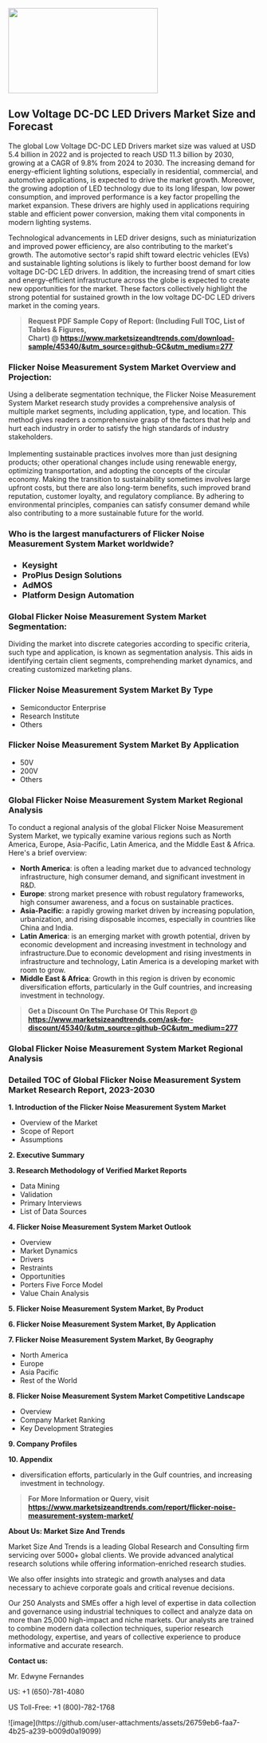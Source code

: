 <p><img class="alignnone size-medium wp-image-20088" src="https://ffe5etoiles.com/wp-content/uploads/2024/12/MST1-300x171.png" alt="" width="300" height="171" /></p><h2>Low Voltage DC-DC LED Drivers Market Size and Forecast</h2><p>The global Low Voltage DC-DC LED Drivers market size was valued at USD 5.4 billion in 2022 and is projected to reach USD 11.3 billion by 2030, growing at a CAGR of 9.8% from 2024 to 2030. The increasing demand for energy-efficient lighting solutions, especially in residential, commercial, and automotive applications, is expected to drive the market growth. Moreover, the growing adoption of LED technology due to its long lifespan, low power consumption, and improved performance is a key factor propelling the market expansion. These drivers are highly used in applications requiring stable and efficient power conversion, making them vital components in modern lighting systems.</p><p>Technological advancements in LED driver designs, such as miniaturization and improved power efficiency, are also contributing to the market's growth. The automotive sector's rapid shift toward electric vehicles (EVs) and sustainable lighting solutions is likely to further boost demand for low voltage DC-DC LED drivers. In addition, the increasing trend of smart cities and energy-efficient infrastructure across the globe is expected to create new opportunities for the market. These factors collectively highlight the strong potential for sustained growth in the low voltage DC-DC LED drivers market in the coming years.</p></p><blockquote id="" class=""><strong>Request PDF Sample Copy of Report: (Including Full TOC, List of Tables &amp; Figures, Chart)&nbsp;@&nbsp;<strong><a href="https://www.marketsizeandtrends.com/download-sample/45340/&utm_source=github-GC&utm_medium=277" target="_blank">https://www.marketsizeandtrends.com/download-sample/45340/&utm_source=github-GC&utm_medium=277</a></strong></strong></blockquote><h3 id="" class="">Flicker Noise Measurement System Market&nbsp;Overview and Projection:</h3><p id="" class="">Using a deliberate segmentation technique, the Flicker Noise Measurement System Market research study provides a comprehensive analysis of multiple market segments, including application, type, and location. This method gives readers a comprehensive grasp of the factors that help and hurt each industry in order to satisfy the high standards of industry stakeholders. <br /> <br />Implementing sustainable practices involves more than just designing products; other operational changes include using renewable energy, optimizing transportation, and adopting the concepts of the circular economy. Making the transition to sustainability sometimes involves large upfront costs, but there are also long-term benefits, such improved brand reputation, customer loyalty, and regulatory compliance. By adhering to environmental principles, companies can satisfy consumer demand while also contributing to a more sustainable future for the world.</p><h3 id="" class="">Who is the largest manufacturers of&nbsp;Flicker Noise Measurement System Market worldwide?</h3><h3 class=""><p><ul><li>Keysight </li><li> ProPlus Design Solutions </li><li> AdMOS </li><li> Platform Design Automation</li></ul></p></h3><h3 id="" class="">Global&nbsp;Flicker Noise Measurement System Market Segmentation:</h3><p id="" class="">Dividing the market into discrete categories according to specific criteria, such type and application, is known as segmentation analysis. This aids in identifying certain client segments, comprehending market dynamics, and creating customized marketing plans.</p><h3 id="" class="">Flicker Noise Measurement System Market&nbsp;By Type</h3><p><p><ul><li>Semiconductor Enterprise</li><li> Research Institute</li><li> Others</p></li></ul></p></p><h3 id="" class="">Flicker Noise Measurement System Market&nbsp;By Application</h3><p class=""><p><ul><li>50V</li><li> 200V</li><li> Others</li></ul></p></p><h3 id="" class="">Global Flicker Noise Measurement System Market Regional Analysis</h3><p id="" class="">To conduct a regional analysis of the global Flicker Noise Measurement System Market, we typically examine various regions such as North America, Europe, Asia-Pacific, Latin America, and the Middle East &amp; Africa. Here's a brief overview:</p><ul><li><strong>North America</strong>: is often a leading market due to advanced technology infrastructure, high consumer demand, and significant investment in R&amp;D.</li><li><strong>Europe</strong>: strong market presence with robust regulatory frameworks, high consumer awareness, and a focus on sustainable practices.</li><li><strong>Asia-Pacific</strong>: a rapidly growing market driven by increasing population, urbanization, and rising disposable incomes, especially in countries like China and India.</li><li><strong>Latin America</strong>: is an emerging market with growth potential, driven by economic development and increasing investment in technology and infrastructure.Due to economic development and rising investments in infrastructure and technology, Latin America is a developing market with room to grow.</li><li><strong>Middle East &amp; Africa</strong>: Growth in this region is driven by economic diversification efforts, particularly in the Gulf countries, and increasing investment in technology.</li></ul><blockquote id="" class=""><strong>Get a Discount On The Purchase Of This Report @ <strong><a href="https://www.marketsizeandtrends.com/ask-for-discount/45340/&utm_source=github-GC&utm_medium=277" target="_blank">https://www.marketsizeandtrends.com/ask-for-discount/45340/&utm_source=github-GC&utm_medium=277</a></strong></strong></blockquote><h3 id="" class="">Global Flicker Noise Measurement System Market Regional Analysis</h3><h3 id="" class="">Detailed TOC of Global Flicker Noise Measurement System Market Research Report, 2023-2030</h3><p id="" class=""><strong>1. Introduction of the Flicker Noise Measurement System Market</strong></p><ul><li>Overview of the Market</li><li>Scope of Report</li><li>Assumptions</li></ul><p id="" class=""><strong>2. Executive Summary</strong></p><p id="" class=""><strong>3. Research Methodology of Verified Market Reports</strong></p><ul><li>Data Mining</li><li>Validation</li><li>Primary Interviews</li><li>List of Data Sources</li></ul><p id="" class=""><strong>4. Flicker Noise Measurement System Market Outlook</strong></p><ul><li>Overview</li><li>Market Dynamics</li><li>Drivers</li><li>Restraints</li><li>Opportunities</li><li>Porters Five Force Model</li><li>Value Chain Analysis</li></ul><p id="" class=""><strong>5. Flicker Noise Measurement System Market, By Product</strong></p><p id="" class=""><strong>6. Flicker Noise Measurement System Market, By Application</strong></p><p id="" class=""><strong>7. Flicker Noise Measurement System Market, By Geography</strong></p><ul><li>North America</li><li>Europe</li><li>Asia Pacific</li><li>Rest of the World</li></ul><p id="" class=""><strong>8. Flicker Noise Measurement System Market Competitive Landscape</strong></p><ul><li>Overview</li><li>Company Market Ranking</li><li>Key Development Strategies</li></ul><p id="" class=""><strong>9. Company Profiles</strong></p><p id="" class=""><strong>10. Appendix</strong></p><ul><li>diversification efforts, particularly in the Gulf countries, and increasing investment in technology.</li></ul><blockquote id="" class=""><strong>For More Information or Query, visit <strong><strong><a href="https://www.marketsizeandtrends.com/report/flicker-noise-measurement-system-market/" target="_blank">https://www.marketsizeandtrends.com/report/flicker-noise-measurement-system-market/</a></strong></strong></strong></blockquote><p id="" class=""><strong>About Us: Market Size And Trends</strong></p><p id="" class="">Market Size And Trends is a leading Global Research and Consulting firm servicing over 5000+ global clients. We provide advanced analytical research solutions while offering information-enriched research studies.</p><p id="" class="">We also offer insights into strategic and growth analyses and data necessary to achieve corporate goals and critical revenue decisions.</p><p id="" class="">Our 250 Analysts and SMEs offer a high level of expertise in data collection and governance using industrial techniques to collect and analyze data on more than 25,000 high-impact and niche markets. Our analysts are trained to combine modern data collection techniques, superior research methodology, expertise, and years of collective experience to produce informative and accurate research.</p><p id="" class=""><strong>Contact us:</strong></p><p id="" class="">Mr. Edwyne Fernandes</p><p id="" class="">US: +1 (650)-781-4080</p><p id="" class="">US Toll-Free: +1 (800)-782-1768</p>
![image](https://github.com/user-attachments/assets/26759eb6-faa7-4b25-a239-b009d0a19099)
